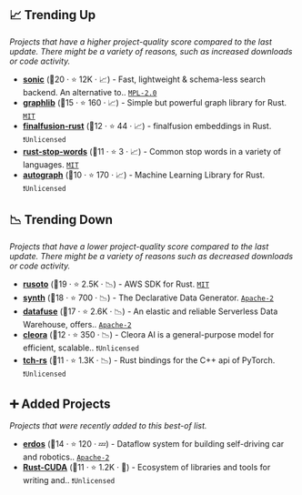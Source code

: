 ## 📈 Trending Up

_Projects that have a higher project-quality score compared to the last update. There might be a variety of reasons, such as increased downloads or code activity._

- <b><a href="https://github.com/valeriansaliou/sonic">sonic</a></b> (🥇20 ·  ⭐ 12K · 📈) - Fast, lightweight & schema-less search backend. An alternative to.. <code><a href="http://bit.ly/3postzC">MPL-2.0</a></code>
- <b><a href="https://github.com/purpleprotocol/graphlib">graphlib</a></b> (🥇15 ·  ⭐ 160 · 📈) - Simple but powerful graph library for Rust. <code><a href="http://bit.ly/34MBwT8">MIT</a></code>
- <b><a href="https://github.com/finalfusion/finalfusion-rust">finalfusion-rust</a></b> (🥈12 ·  ⭐ 44 · 📈) - finalfusion embeddings in Rust. <code>❗Unlicensed</code>
- <b><a href="https://github.com/cmccomb/rust-stop-words">rust-stop-words</a></b> (🥈11 ·  ⭐ 3 · 📈) - Common stop words in a variety of languages. <code><a href="http://bit.ly/34MBwT8">MIT</a></code>
- <b><a href="https://github.com/charles-r-earp/autograph">autograph</a></b> (🥈10 ·  ⭐ 170 · 📈) - Machine Learning Library for Rust. <code>❗Unlicensed</code>

## 📉 Trending Down

_Projects that have a lower project-quality score compared to the last update. There might be a variety of reasons such as decreased downloads or code activity._

- <b><a href="https://github.com/rusoto/rusoto">rusoto</a></b> (🥇19 ·  ⭐ 2.5K · 📉) - AWS SDK for Rust. <code><a href="http://bit.ly/34MBwT8">MIT</a></code>
- <b><a href="https://github.com/getsynth/synth">synth</a></b> (🥈18 ·  ⭐ 700 · 📉) - The Declarative Data Generator. <code><a href="http://bit.ly/3nYMfla">Apache-2</a></code>
- <b><a href="https://github.com/datafuselabs/databend">datafuse</a></b> (🥈17 ·  ⭐ 2.6K · 📉) - An elastic and reliable Serverless Data Warehouse, offers.. <code><a href="http://bit.ly/3nYMfla">Apache-2</a></code>
- <b><a href="https://github.com/Synerise/cleora">cleora</a></b> (🥈12 ·  ⭐ 350 · 📉) - Cleora AI is a general-purpose model for efficient, scalable.. <code>❗Unlicensed</code>
- <b><a href="https://github.com/LaurentMazare/tch-rs">tch-rs</a></b> (🥈11 ·  ⭐ 1.3K · 📉) - Rust bindings for the C++ api of PyTorch. <code>❗Unlicensed</code> <code><img src="🎁" style="display:inline;" width="13" height="13"></code>

## ➕ Added Projects

_Projects that were recently added to this best-of list._

- <b><a href="https://github.com/erdos-project/erdos">erdos</a></b> (🥉14 ·  ⭐ 120 · 💤) - Dataflow system for building self-driving car and robotics.. <code><a href="http://bit.ly/3nYMfla">Apache-2</a></code>
- <b><a href="https://github.com/Rust-GPU/Rust-CUDA">Rust-CUDA</a></b> (🥇11 ·  ⭐ 1.2K · 🐣) - Ecosystem of libraries and tools for writing and.. <code>❗Unlicensed</code>


